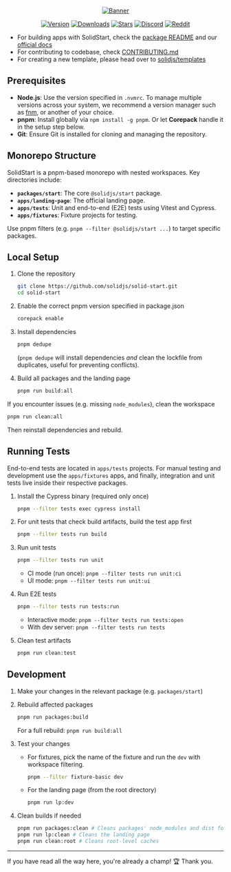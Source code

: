 <div align="center">

[![Banner](https://assets.solidjs.com/banner?project=Start&type=core)](https://github.com/solidjs)

[![Version](https://img.shields.io/npm/v/@solidjs/start.svg?style=for-the-badge&color=blue&logo=npm)](https://npmjs.com/package/@solidjs/start)
[![Downloads](https://img.shields.io/npm/dm/@solidjs/start.svg?style=for-the-badge&color=green&logo=npm)](https://npmjs.com/package/@solidjs/start)
[![Stars](https://img.shields.io/github/stars/solidjs/solid-start?style=for-the-badge&color=yellow&logo=github)](https://github.com/solidjs/solid-start)
[![Discord](https://img.shields.io/discord/722131463138705510?label=join&style=for-the-badge&color=5865F2&logo=discord&logoColor=white)](https://discord.com/invite/solidjs)
[![Reddit](https://img.shields.io/reddit/subreddit-subscribers/solidjs?label=join&style=for-the-badge&color=FF4500&logo=reddit&logoColor=white)](https://reddit.com/r/solidjs)

</div>

- For building apps with SolidStart, check the [package README](/packages/start/README.md) and our [official docs](https://docs.solidjs.com/solid-start)
- For contributing to codebase, check [CONTRIBUTING.md](/CONTRIBUTING.md)
- For creating a new template, please head over to [solidjs/templates](https://github.com/solidjs/templates)

## Prerequisites

- **Node.js**: Use the version specified in `.nvmrc`. To manage multiple versions across your system, we recommend a version manager such as [fnm](https://github.com/Schniz/fnm), or another of your choice.
- **pnpm**: Install globally via `npm install -g pnpm`. Or let **Corepack** handle it in the setup step below.
- **Git**: Ensure Git is installed for cloning and managing the repository.

## Monorepo Structure

SolidStart is a pnpm-based monorepo with nested workspaces. Key directories include:

- **`packages/start`**: The core `@solidjs/start` package.
- **`apps/landing-page`**: The official landing page.
- **`apps/tests`**: Unit and end-to-end (E2E) tests using Vitest and Cypress.
- **`apps/fixtures`**: Fixture projects for testing.

Use pnpm filters (e.g. `pnpm --filter @solidjs/start ...`) to target specific packages.

## Local Setup

1. Clone the repository

   ```bash
   git clone https://github.com/solidjs/solid-start.git
   cd solid-start
   ```

2. Enable the correct pnpm version specified in package.json

   ```bash
   corepack enable
   ```

3. Install dependencies

   ```bash
   pnpm dedupe
   ```

   (`pnpm dedupe` will install dependencies _and_ clean the lockfile from duplicates, useful for preventing conflicts).

4. Build all packages and the landing page
   ```bash
   pnpm run build:all
   ```

If you encounter issues (e.g. missing `node_modules`), clean the workspace

```bash
pnpm run clean:all
```

Then reinstall dependencies and rebuild.

## Running Tests

End-to-end tests are located in `apps/tests` projects. For manual testing and development use the `apps/fixtures` apps, and finally, integration and unit tests live inside their respective packages.

1. Install the Cypress binary (required only once)

   ```bash
   pnpm --filter tests exec cypress install
   ```

2. For unit tests that check build artifacts, build the test app first

   ```bash
   pnpm --filter tests run build
   ```

3. Run unit tests

   ```bash
   pnpm --filter tests run unit
   ```

   - CI mode (run once): `pnpm --filter tests run unit:ci`
   - UI mode: `pnpm --filter tests run unit:ui`

4. Run E2E tests

   ```bash
   pnpm --filter tests run tests:run
   ```

   - Interactive mode: `pnpm --filter tests run tests:open`
   - With dev server: `pnpm --filter tests run tests`

5. Clean test artifacts
   ```bash
   pnpm run clean:test
   ```

## Development

1. Make your changes in the relevant package (e.g. `packages/start`)

2. Rebuild affected packages

   ```bash
   pnpm run packages:build
   ```

   For a full rebuild: `pnpm run build:all`

3. Test your changes

   - For fixtures, pick the name of the fixture and run the `dev` with workspace filtering.
     ```bash
     pnpm --filter fixture-basic dev
     ```
   - For the landing page (from the root directory)
     ```bash
     pnpm run lp:dev
     ```

4. Clean builds if needed
   ```bash
   pnpm run packages:clean # Cleans packages' node_modules and dist folders
   pnpm run lp:clean # Cleans the landing page
   pnpm run clean:root # Cleans root-level caches
   ```

---

If you have read all the way here, you're already a champ! 🏆
Thank you.
